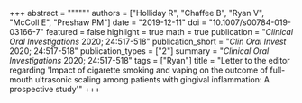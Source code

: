 +++
abstract = """"""
authors = ["Holliday R", "Chaffee B", "Ryan V", "McColl E", "Preshaw PM"]
date = "2019-12-11"
doi = "10.1007/s00784-019-03166-7"
featured = false
highlight = true
math = true
publication = "*Clinical Oral Investigations* 2020; 24:517-518"
publication_short = "*Clin Oral Invest* 2020; 24:517-518"
publication_types = ["2"]
summary = "*Clinical Oral Investigations* 2020; 24:517-518"
tags = ["Ryan"]
title = "Letter to the editor regarding 'Impact of cigarette smoking and vaping on the outcome of full-mouth ultrasonic scaling among patients with gingival inflammation: A prospective study'"
+++
